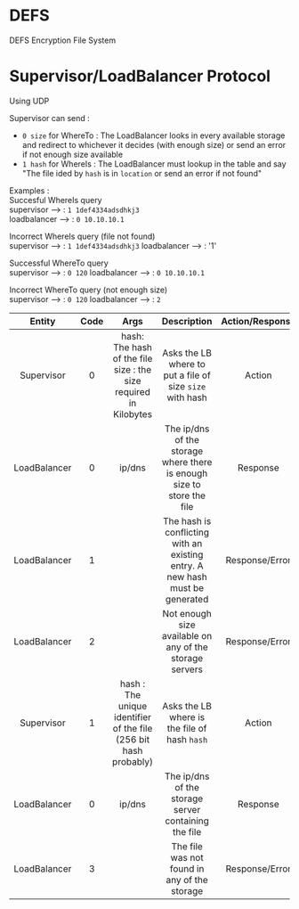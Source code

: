 # DEFS

DEFS Encryption File System

# Supervisor/LoadBalancer Protocol
Using UDP 

Supervisor can send :
 - `0 size` for WhereTo : The LoadBalancer looks in every available storage and redirect to whichever it decides (with enough size) or send an error if not enough size available
 - `1 hash` for WhereIs : The LoadBalancer must lookup in the table and say "The file ided by `hash` is in `location` or send an error if not found"
 
 Examples :  
 Succesful WhereIs query    
 supervisor --> : `1 1def4334adsdhkj3`  
 loadbalancer --> : `0 10.10.10.1`
 
 Incorrect WhereIs query (file not found)  
 supervisor --> : `1 1def4334adsdhkj3`
 loadbalancer --> : '1' 
 
 Successful WhereTo query  
 supervisor --> : `0 120`
 loadbalancer --> : `0 10.10.10.1`
 
 Incorrect WhereTo query (not enough size)  
 supervisor --> : `0 120`
 loadbalancer --> : `2`  

|    Entity    | Code |                                 Args                                 |                                  Description                                 | Action/Response |
|:------------:|:----:|:--------------------------------------------------------------------:|:----------------------------------------------------------------------------:|:---------------:|
|  Supervisor  |   0  |  hash: The hash of the file    size : the size required in Kilobytes |           Asks the LB where to put a file of size `size` with hash           |      Action     |
| LoadBalancer |   0  |                                ip/dns                                |    The ip/dns of the storage where there is enough size to store the file    |     Response    |
| LoadBalancer |   1  |                                                                      | The hash is conflicting with an existing entry. A new hash must be generated |  Response/Error |
| LoadBalancer |   2  |                                                                      |            Not enough size available on any of the storage servers           |  Response/Error |
|  Supervisor  |   1  |   hash : The unique identifier of the file  (256 bit hash probably)  |                 Asks the LB where is the file of hash `hash`                 |      Action     |
| LoadBalancer |   0  |                                ip/dns                                |             The ip/dns of the storage server containing the file             |     Response    |
| LoadBalancer |   3  |                                                                      |                 The file was not found in any of the storage                 |  Response/Error |